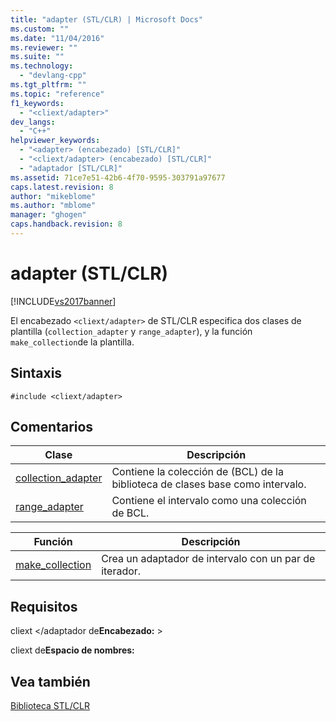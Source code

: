 ```yaml
---
title: "adapter (STL/CLR) | Microsoft Docs"
ms.custom: ""
ms.date: "11/04/2016"
ms.reviewer: ""
ms.suite: ""
ms.technology: 
  - "devlang-cpp"
ms.tgt_pltfrm: ""
ms.topic: "reference"
f1_keywords: 
  - "<cliext/adapter>"
dev_langs: 
  - "C++"
helpviewer_keywords: 
  - "<adapter> (encabezado) [STL/CLR]"
  - "<cliext/adapter> (encabezado) [STL/CLR]"
  - "adaptador [STL/CLR]"
ms.assetid: 71ce7e51-42b6-4f70-9595-303791a97677
caps.latest.revision: 8
author: "mikeblome"
ms.author: "mblome"
manager: "ghogen"
caps.handback.revision: 8
---
```

# adapter (STL/CLR)
[!INCLUDE[vs2017banner](../assembler/inline/includes/vs2017banner.md)]

El encabezado `<cliext/adapter>` de STL\/CLR especifica dos clases de plantilla \(`collection_adapter` y `range_adapter`\), y la función `make_collection`de la plantilla.  
  
## Sintaxis  
  
```  
#include <cliext/adapter>  
```  
  
## Comentarios  
  
|Clase|Descripción|  
|-----------|-----------------|  
|[collection\_adapter](../dotnet/collection-adapter-stl-clr.md)|Contiene la colección de \(BCL\) de la biblioteca de clases base como intervalo.|  
|[range\_adapter](../dotnet/range-adapter-stl-clr.md)|Contiene el intervalo como una colección de BCL.|  
  
|Función|Descripción|  
|-------------|-----------------|  
|[make\_collection](../dotnet/make-collection-stl-clr.md)|Crea un adaptador de intervalo con un par de iterador.|  
  
## Requisitos  
 cliext \<\/adaptador de**Encabezado:** \>  
  
 cliext de**Espacio de nombres:**  
  
## Vea también  
 [Biblioteca STL\/CLR](../dotnet/stl-clr-library-reference.md)